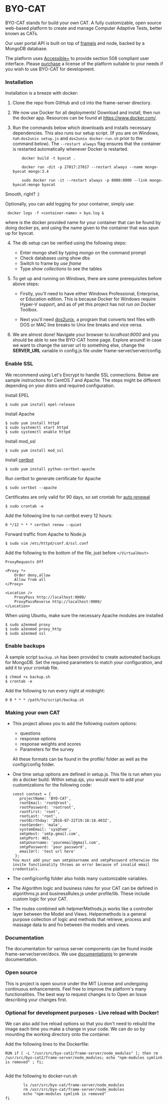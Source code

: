 # BYO-CAT
BYO-CAT stands for build your own CAT. A fully customizable, open source web-based platform to create and manage Computer Adaptive Tests, better known as CATs.

Our user portal API is built on top of [framejs](https://github.com/jedireza/frame) and node, backed by a MongoDB database.

The platform uses [Accessible+](http://www.accessible-template.com/) to provide section 508 compliant user interface. Please [purchase](http://www.accessible-template.com/purchase.html) a license of the platform suitable to your needs if you wish to use BYO-CAT for development.

### Installation

Installation is a breeze with docker:
       
1. Clone the repo from GitHub and cd into the frame-server directory.
       
2. We now use Docker for all deployments! Download and install, then run the docker app. Resources can be found at https://www.docker.com/.
       
3. Run the commands below which downloads and installs necessary dependencies. This also runs our setup script. (If you are on Windows, run `dos2unix setup.js` and `dos2unix docker-run.sh` prior to the command below). The `--restart always` flag ensures that the container is restarted automatically whenever Docker is restarted.

	```
		docker build -t byocat .

		docker run -dit -p 27017:27017 --restart always --name mongo-byocat mongo:3.4

		sudo docker run -it --restart always -p 8000:8000 --link mongo-byocat:mongo byocat
	```

Smooth, right? :)

 Optionally, you can add logging for your container, simply use:
    
  ``` 
   docker logs -f <container-name> > byo.log & 
   ```       
    
where <container-name> is the docker provided name for your container that can be found by doing docker ps, and using the name given to the container that was spun up for byocat.
       
4. The db setup can be verified using the following steps:
       
 	 - Enter mongo shell by typing *mongo* on the command prompt
	 - Check databases using show dbs
	 - Switch to frame by *use frame*
	 - Type *show collections* to see the tables
              
5. To get up and running on Windows, there are some prerequisites before above steps:
 
 	- Firstly, you'll need to have either Windows Professional, Enterprise, or Education edition. This is because Docker for Windows require Hyper-V support, and as of yet this project has not run on Docker Toolbox. 
       
 	- Next you'll need [dos2unix](https://sourceforge.net/projects/dos2unix/ "dos2unix"), a program that converts text files with DOS or MAC line breaks to Unix line breaks and vice versa.  

6. We are almost done! Navigate your browser to *localhost:9000* and you should be able to see the BYO-CAT home page. Explore around!
In case we want to change the server url to something else, change the **SERVER_URL** variable in config.js file under frame-server/server/config.

### Enable SSL

We recommend using Let's Encrypt to handle SSL connections. Below are sample instructions for CentOS 7 and Apache. The steps might be different depending on your distro and required configuration.

Install EPEL

```$ sudo yum install epel-release```

Install Apache

```
$ sudo yum install httpd
$ sudo systemctl start httpd
$ sudo systemctl enable httpd
```

Install mod_ssl

```$ sudo yum install mod_ssl```

Install [certbot](https://certbot.eff.org/#centosrhel7-apache)

```$ sudo yum install python-certbot-apache```

Run certbot to generate certificate for Apache

```$ sudo certbot --apache```

Certificates are only valid for 90 days, so set crontab for [auto renewal](https://certbot.eff.org/docs/using.html#renewal)

```$ sudo crontab -e```

Add the following line to run certbot every 12 hours:

```0 */12 * * * certbot renew --quiet```

Forward traffic from Apache to Node.js

```$ sudo vim /etc/httpd/conf.d/ssl.conf```

Add the following to the bottom of the file, just before `</VirtualHost>`

```
ProxyRequests Off

<Proxy *>
    Order deny,allow
    Allow from all
</Proxy>

<Location />
    ProxyPass http://localhost:9000/
    ProxyPassReverse http://localhost:9000/
</Location>
```

When using Ubuntu, make sure the necessary Apache modules are installed

```
$ sudo a2enmod proxy
$ sudo a2enmod proxy_http
$ sudo a2enmod ssl
```

### Enable backups

A sample script `backup.sh` has been provided to create automated backups for MongoDB. Set the required parameters to match your configuration, and add it to your crontab file.

```
$ chmod +x backup.sh
$ crontab -e
```

Add the following to run every night at midnight:

```
0 0 * * * /path/to/script/backup.sh
```

### Making your own CAT

- This project allows you to add the following custom options:
	- questions
	- response options
	- response weights and scores
	- Parameters for the survey
  
  All these formats can be found in the profile/ folder as well as the config/config folder.

- One time setup options are defined in setup.js. This file is run when you do a docker build. Within setup.sjs, you would want to add your customizations for the following code:
    ```
    const context = {
       projectName: 'BYO-CAT',
       rootEmail: 'root@root',
       rootPassword: 'rootroot',
       rootFirst: 'root',
       rootLast: 'root',
       rootBirthday: '2016-07-22T19:18:18.403Z',
       rootGender: 'male',
       systemEmail: 'sys@tem',
       smtpHost: 'smtp.gmail.com',
       smtpPort: 465,
       smtpUsername: 'youremail@gmail.com',
       smtpPassword: 'your password',
       emailUrl: 'test url here'
     };
   You must add your own smtpUsername and smtpPassword otherwise the invite functionality throws an error because of invalid email credentials.

- The config/config folder also holds many customizable variables.
- The Algorithm logic and business rules for your CAT can be defined in algorithms.js and businessRules.js under profile/lib. These include custom logic for your CAT.

- The routes combined wih helpmerMethods.js works like a controller layer between the Model and Views. Helpermethods is a general purpose collection of logic and methods that retrieve, process and massage data to and fro between the models and views.

### Documentation
The documentation for various server components can be found inside frame-server/server/docs. We use [documentationjs](https://github.com/documentationjs) to generate documentation. 

### Open source

This is project is open source under the MIT License and undergoing continuous enhancements. Feel free to improve the platform's many functionalities. The best way to request changes is to Open an Issue describing your changes first.

### Optional for development purposes - Live reload with Docker!
We can also add live reload options so that you don't need to rebuild the image each time you make a change in your code. We can do so by mounting the working directory onto the container.

Add the following lines to the Dockerfile:

```RUN if [ -L "/usr/src/byo-cat2/frame-server/node_modules" ]; then rm /usr/src/byo-cat2/frame-server/node_modules; echo "npm-modules symlink is removed" ; fi;```

```RUN if [ -d "/usr/src/byo-cat2/frame-server/node_modules" ]; then rm -rf /usr/src/byo-cat2/frame-server/node_modules; echo "npm-modules symlink is removed" ; fi;
```
Add the following to docker-run.sh
	
```if [ -L "/usr/src/byo-cat/frame-server/node_modules" ]; then
	    ls /usr/src/byo-cat/frame-server/node_modules
	    rm /usr/src/byo-cat/frame-server/node_modules
	    echo "npm-modules symlink is removed"
fi
```
